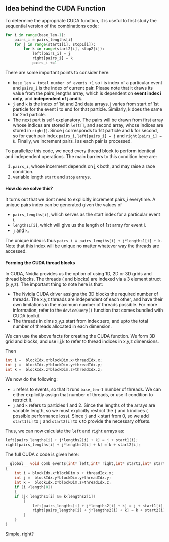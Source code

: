 ## Idea behind the CUDA Function

To determine the appropriate CUDA function, it is useful to first study the sequential version of the combinations code:


```python
for i in range(base_len-1):
    pairs_i = pairs_lengths[i]
    for j in range(start1[i], stop1[i]):
        for k in range(start2[i], stop2[i]):
            left[pairs_i] = j
            right[pairs_i] = k
            pairs_i +=1
```
There are some important points to consider here:


- `base_len = total number of events +1` so i is index of a particular event and `pairs_i` is the index of current pair. Please note that it draws its value from the pairs_lengths array, which is dependent on **event index i only**, and **independent of j and k**. 
- `j` and `k` is the index of 1st and 2nd data arrays. j varies from start of 1st particle for the event i to end for that particle. Similarly, k does the same for 2nd particle. 
- The next part is self-explanatory. The pairs will be drawn from first array whose indices are stored in `left[]`, and second array, whose indices are stored in `right[]`. Since j corresponds to 1st particle and k for second, so for each pair index `pairs_i`, `left[pairs_i] = j` and `right[pairs_i] = k`. Finally, we increment pairs_i as each pair is processed.

To parallelize this code, we need every thread block to perform identical and independent operations. The main barriers to this condition here are:


1. `pairs_i`, whose incerment depends on j,k both, and may raise a race condition. 
2.  variable length `start` and `stop` arrays.


#### How do we solve this?

It turns out that we dont need to explicitly increment pairs_i everytime. A unique pairs index can be generated given the values of 


- `pairs_lengths[i]`, which serves as the start index for a particular event i.
- `lengths1[i]`, which will give us the length of 1st array for event i.
- `j` and `k`.

The unique index is thus `pairs_i = pairs_lengths[i] + j*lengths1[i] + k`. Note that this index will be unique no matter whatever way the threads are accessed. 

#### Forming the CUDA thread blocks

In CUDA, Nvidia provides us the option of using 1D, 2D or 3D grids and thread blocks. The threads ( and blocks) are indexed via a 3 element struct (x,y,z). The important thing to note here is that:

- The Nvidia CUDA driver assigns the 3D blocks the required number of threads. The x,y,z threads are independent of each other, and have their own limitations in the maximum number of threads possible. For more information, refer to the `deviceQuery()` function that comes bundled with CUDA toolkit.
- The threads in dims x,y,z start from index zero, and upto the total number of threads allocated in each dimension.  

We can use the above facts for creating the CUDA function. We form 3D grid and blocks, and use i,j,k to refer to thread indices in x,y,z dimensions. 

Then 
```c
int i =  blockIdx.x*blockDim.x+threadIdx.x;
int j =  blockIdx.y*blockDim.y+threadIdx.y; 
int k =  blockIdx.z*blockDim.z+threadIdx.z;
```

We now do the following:

- `i` refers to events, so that it runs `base_len-1` number of threads. We can either explicitly assign that number of threads, or use if condition to restrict it.
- `j` and `k` refers to particles 1 and 2. Since the lengths of the arrays are variable length, so we must explicitly restrict the `j` and `k` indices ( possible performance loss). Since `j` and `k` start from 0, so we add `start1[i]` to `j` and `start2[i]` to `k` to provide the necessary offsets.

Thus, we can now calculate the `left` and `right` arrays as:

```c
left[pairs_lengths[i] + j*lengths2[i] + k] = j + start1[i];
right[pairs_lengths[i] + j*lengths2[i] + k] = k + start2[i];
```

The full CUDA c code is given here:
```c
__global__ void comb_events(int* left,int* right,int* start1,int* start2,int* length,int* lengths1,int* lengths2,int* pairs_lengths)
{
    int i = blockIdx.x*blockDim.x + threadIdx.x;
    int j =  blockIdx.y*blockDim.y+threadIdx.y;
    int k =  blockIdx.z*blockDim.z+threadIdx.z;
    if (i <length[0])
    {
    if (j< lengths1[i] && k<lengths2[i])
        {
            left[pairs_lengths[i] + j*lengths2[i] + k] = j + start1[i];
            right[pairs_lengths[i] + j*lengths2[i] + k] = k + start2[i];
        }
    }
}
```


Simple, right?
